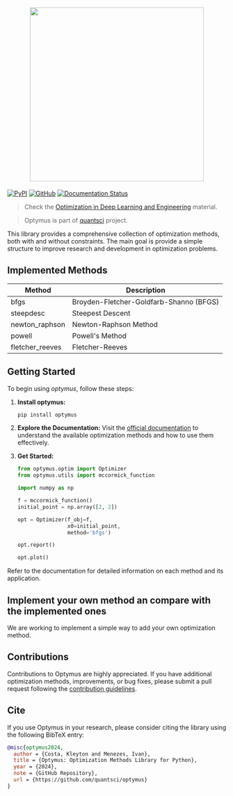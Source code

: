 <h1 align="center">
<img src="logo.svg" width="400">
</h1>

[![PyPI](https://img.shields.io/pypi/v/optymus)](https://pypi.org/project/optymus/)
[![GitHub](https://img.shields.io/github/license/kleyt0n/optymus)](https://github.com/kleyt0n/optymus/blob/master/LICENSE)
[![Documentation Status](https://readthedocs.org/projects/optymus/badge/?version=latest)](https://optymus.readthedocs.io/en/latest/?badge=latest)

> Check the [Optimization in Deep Learning and Engineering](https://quantsci.org/odle-book) material.

> Optymus is part of [quantsci](https://quantsci.org) project.

This library provides a comprehensive collection of optimization methods, both with and without constraints. The main goal is provide a simple structure to improve research and development in optimization problems.

## Implemented Methods

| Method | Description |
| --- | --- |
| bfgs | Broyden-Fletcher-Goldfarb-Shanno (BFGS) |
| steepdesc | Steepest Descent |
| newton_raphson | Newton-Raphson Method |
| powell | Powell's Method |
|fletcher_reeves | Fletcher-Reeves |


## Getting Started

To begin using _optymus_, follow these steps:

1. **Install optymus:**
   ```bash
   pip install optymus
   ```

2. **Explore the Documentation:**
   Visit the [official documentation](https://optymus-docs.readthedocs.com) to understand the available optimization methods and how to use them effectively.

3. **Get Started:**
   ```python
   from optymus.optim import Optimizer
   from optymus.utils import mccormick_function
   
   import numpy as np

   f = mccormick_function()
   initial_point = np.array([2, 2])

   opt = Optimizer(f_obj=f,
                   x0=initial_point,
                   method='bfgs')

   opt.report()

   opt.plot()
   ```

Refer to the documentation for detailed information on each method and its application.

## Implement your own method an compare with the implemented ones

We are working to implement a simple way to add your own optimization method. 

## Contributions

Contributions to Optymus are highly appreciated. If you have additional optimization methods, improvements, or bug fixes, please submit a pull request following the [contribution guidelines](CONTRIBUTING.md).

## Cite

If you use Optymus in your research, please consider citing the library using the following BibTeX entry:

```bibtex
@misc{optymus2024,
  author = {Costa, Kleyton and Menezes, Ivan},
  title = {Optymus: Optimization Methods Library for Python},
  year = {2024},
  note = {GitHub Repository},
  url = {https://github.com/quantsci/optymus}
}
```